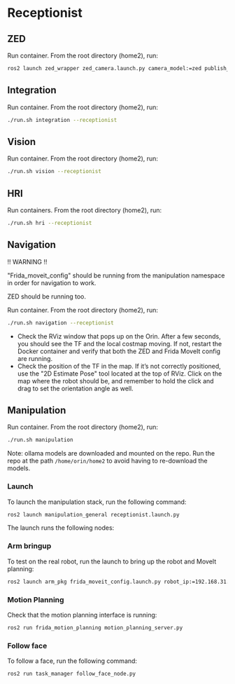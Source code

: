 # Receptionist

## ZED
Run container. From the root directory (home2), run:
```bash
ros2 launch zed_wrapper zed_camera.launch.py camera_model:=zed publish_tf:=false
```

## Integration
Run container. From the root directory (home2), run:
```bash
./run.sh integration --receptionist
``` 

## Vision
Run container. From the root directory (home2), run:
```bash
./run.sh vision --receptionist
```

## HRI
Run containers. From the root directory (home2), run:
```bash
./run.sh hri --receptionist
```

## Navigation
!! WARNING !!

"Frida_moveit_config" should be running from the manipulation namespace in order for navigation to work.

ZED should be running too.

Run container. From the root directory (home2), run:
```bash
./run.sh navigation --receptionist
```
- Check the RViz window that pops up on the Orin. After a few seconds, you should see the TF and the local costmap moving. If not, restart the Docker container and verify that both the ZED and Frida MoveIt config are running.
- Check the position of the TF in the map. If it’s not correctly positioned, use the "2D Estimate Pose" tool located at the top of RViz. Click on the map where the robot should be, and remember to hold the click and drag to set the orientation angle as well.

## Manipulation
Run container. From the root directory (home2), run:
```bash
./run.sh manipulation
```

Note: ollama models are downloaded and mounted on the repo. Run the repo at the path `/home/orin/home2` to avoid having to re-download the models.
### Launch 
To launch the manipulation stack, run the following command:
```bash
ros2 launch manipulation_general receptionist.launch.py
```

The launch runs the following nodes:
### Arm bringup
To test on the real robot, run the launch to bring up the robot and MoveIt planning:
```bash
ros2 launch arm_pkg frida_moveit_config.launch.py robot_ip:=192.168.31.180
```

### Motion Planning
Check that the motion planning interface is running:
```bash
ros2 run frida_motion_planning motion_planning_server.py
```

### Follow face
To follow a face, run the following command:
```bash
ros2 run task_manager follow_face_node.py
```